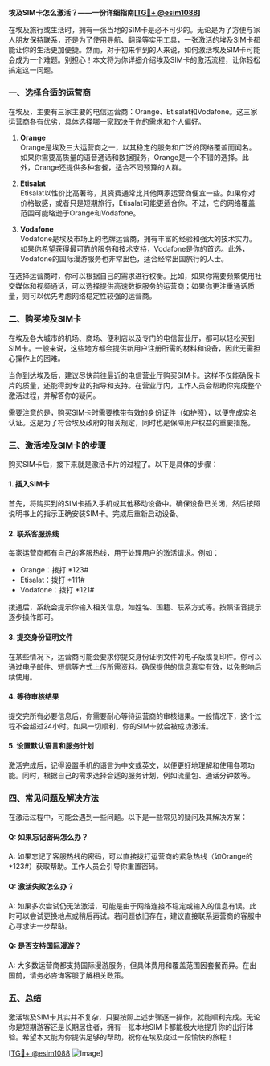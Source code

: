 **埃及SIM卡怎么激活？——一份详细指南[[TG💪+ @esim1088](https://t.me/s/esim1088)]**

在埃及旅行或生活时，拥有一张当地的SIM卡是必不可少的。无论是为了方便与家人朋友保持联系，还是为了使用导航、翻译等实用工具，一张激活的埃及SIM卡都能让你的生活更加便捷。然而，对于初来乍到的人来说，如何激活埃及SIM卡可能会成为一个难题。别担心！本文将为你详细介绍埃及SIM卡的激活流程，让你轻松搞定这一问题。

### 一、选择合适的运营商

在埃及，主要有三家主要的电信运营商：Orange、Etisalat和Vodafone。这三家运营商各有优劣，具体选择哪一家取决于你的需求和个人偏好。

1. **Orange**  
   Orange是埃及三大运营商之一，以其稳定的服务和广泛的网络覆盖而闻名。如果你需要高质量的语音通话和数据服务，Orange是一个不错的选择。此外，Orange还提供多种套餐，适合不同预算的人群。

2. **Etisalat**  
   Etisalat以性价比高著称，其资费通常比其他两家运营商便宜一些。如果你对价格敏感，或者只是短期旅行，Etisalat可能更适合你。不过，它的网络覆盖范围可能略逊于Orange和Vodafone。

3. **Vodafone**  
   Vodafone是埃及市场上的老牌运营商，拥有丰富的经验和强大的技术实力。如果你希望获得最可靠的服务和技术支持，Vodafone是你的首选。此外，Vodafone的国际漫游服务也非常出色，适合经常出国旅行的人士。

在选择运营商时，你可以根据自己的需求进行权衡。比如，如果你需要频繁使用社交媒体和视频通话，可以选择提供高速数据服务的运营商；如果你更注重通话质量，则可以优先考虑网络稳定性较强的运营商。

### 二、购买埃及SIM卡

在埃及各大城市的机场、商场、便利店以及专门的电信营业厅，都可以轻松买到SIM卡。一般来说，这些地方都会提供新用户注册所需的材料和设备，因此无需担心操作上的困难。

当你到达埃及后，建议尽快前往最近的电信营业厅购买SIM卡。这样不仅能确保卡片的质量，还能得到专业的指导和支持。在营业厅内，工作人员会帮助你完成整个激活过程，并解答你的疑问。

需要注意的是，购买SIM卡时需要携带有效的身份证件（如护照），以便完成实名认证。这是为了符合埃及政府的相关规定，同时也是保障用户权益的重要措施。

### 三、激活埃及SIM卡的步骤

购买SIM卡后，接下来就是激活卡片的过程了。以下是具体的步骤：

#### 1. 插入SIM卡
首先，将购买到的SIM卡插入手机或其他移动设备中。确保设备已关闭，然后按照说明书上的指示正确安装SIM卡。完成后重新启动设备。

#### 2. 联系客服热线
每家运营商都有自己的客服热线，用于处理用户的激活请求。例如：
- Orange：拨打 *123#
- Etisalat：拨打 *111#
- Vodafone：拨打 *121#

拨通后，系统会提示你输入相关信息，如姓名、国籍、联系方式等。按照语音提示逐步操作即可。

#### 3. 提交身份证明文件
在某些情况下，运营商可能会要求你提交身份证明文件的电子版或复印件。你可以通过电子邮件、短信等方式上传所需资料。确保提供的信息真实有效，以免影响后续使用。

#### 4. 等待审核结果
提交完所有必要信息后，你需要耐心等待运营商的审核结果。一般情况下，这个过程不会超过24小时。如果一切顺利，你的SIM卡就会被成功激活。

#### 5. 设置默认语言和服务计划
激活完成后，记得设置手机的语言为中文或英文，以便更好地理解和使用各项功能。同时，根据自己的需求选择合适的服务计划，例如流量包、通话分钟数等。

### 四、常见问题及解决方法

在激活过程中，可能会遇到一些问题。以下是一些常见的疑问及其解决方案：

#### Q: 如果忘记密码怎么办？
A: 如果忘记了客服热线的密码，可以直接拨打运营商的紧急热线（如Orange的*123#）获取帮助。工作人员会引导你重置密码。

#### Q: 激活失败怎么办？
A: 如果多次尝试仍无法激活，可能是由于网络连接不稳定或输入的信息有误。此时可以尝试更换地点或稍后再试。若问题依旧存在，建议直接联系运营商的客服中心寻求进一步帮助。

#### Q: 是否支持国际漫游？
A: 大多数运营商都支持国际漫游服务，但具体费用和覆盖范围因套餐而异。在出国前，请务必咨询客服了解相关政策。

### 五、总结

激活埃及SIM卡其实并不复杂，只要按照上述步骤逐一操作，就能顺利完成。无论你是短期游客还是长期居住者，拥有一张本地SIM卡都能极大地提升你的出行体验。希望本文能为你提供足够的帮助，祝你在埃及度过一段愉快的旅程！

[[TG💪+ @esim1088](https://t.me/s/esim1088) ![Image](https://i.postimg.cc/4NQfJmqS/Snipaste-2025-05-13-00-14-12.png)]